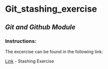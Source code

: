 # Git_stashing_exercise

## _Git and Github Module_

### Instructions:
The excercise can be found in the following link:

[Link](https://plum-poppy-0ea.notion.site/Stashing-Exercise-b6b4ac460c0a4798845de177fc1eb86d) - Stashing Exercise
